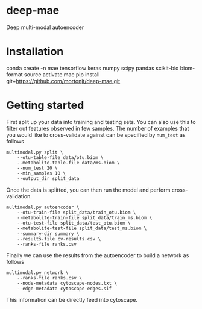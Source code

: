 # deep-mae
Deep multi-modal autoencoder

# Installation
conda create -n mae tensorflow keras numpy scipy pandas scikit-bio biom-format
source activate mae
pip install git+https://github.com/mortonjt/deep-mae.git

# Getting started

First split up your data into training and testing sets.
You can also use this to filter out features observed in few samples.
The number of examples that you would like to cross-validate against
can be specified by `num_test` as follows
```
multimodal.py split \
	--otu-table-file data/otu.biom \
	--metabolite-table-file data/ms.biom \
	--num_test 20 \
	--min_samples 10 \
	--output_dir split_data
```

Once the data is splitted, you can then run the model and perform
cross-validation.
```
multimodal.py autoencoder \
	--otu-train-file split_data/train_otu.biom \
	--metabolite-train-file split_data/train_ms.biom \
	--otu-test-file split_data/test_otu.biom \
	--metabolite-test-file split_data/test_ms.biom \
	--summary-dir summary \
	--results-file cv-results.csv \
	--ranks-file ranks.csv
```

Finally we can use the results from the autoencoder to build a
network as follows
```
multimodal.py network \
	--ranks-file ranks.csv \
	--node-metadata cytoscape-nodes.txt \
	--edge-metadata cytoscape-edges.sif
```

This information can be directly feed into cytoscape.
